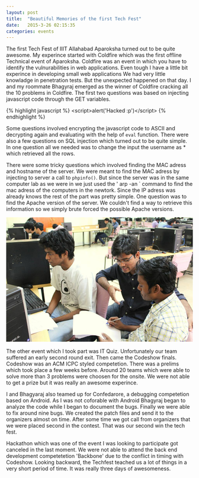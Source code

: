 ```yaml
---
layout: post
title:  "Beautiful Memories of the first Tech Fest"
date:   2015-3-26 02:15:35
categories: events
---
```


The first Tech Fest of IIIT Allahabad Aparoksha turned out to be quite awesome. My experince started with Coldfire which was the first offline Technical event of Aparoksha.  Coldfire was an event in which you have to identify the vulnurabilities in web applications. Even tough I have a little bit experince in developing small web applications We had very little knowladge in penetration tests. But the unexpected happened on that day. I and my roommate Bhagyraj emerged as the winner of Coldfire cracking all the 10 problems in Coldfire. The first two questions was based on injecting javascript code through the GET variables. 

{% highlight javascript %}
<scr</script>ipt>alert('Hacked :p')</scr</script>ipt>
{% endhighlight %}

Some questions involved encrypting the javascript code to ASCII and decrypting again and evaluating with the help of `eval` function. There were also a few questions on SQL injection which turned out to be quite simple. In one question all we needed was to change the input the username as * which retrieved all the rows. 

There were some tricky questions which involved finding the MAC adress and hostname of the server. We were meant to find the MAC adress by injecting to server a call to `phpinfo()`. But since the server was in the same computer lab as we were in we just used the ' arp -an ` command to find the mac adress of the computers in the newtork. Since the IP adress was already knows the rest of the part was pretty simple. One question was to find the Apache version of the server. We couldn't find a way to retrieve this information so we simply brute forced the possible Apache versions. 

<img src = "/images/codeshow.jpg">

The other event which I took part was IT Quiz. Unfortunately our team suffered an early second round exit. Then came the Codeshow finals. Codeshow was an ACM ICPC styled competetion. There was a prelims which took place a few weeks before. Around 20 teams which were able to solve more than 3 problems were choosen for the onsite. We were not able to get a prize but it was really an awesome experince. 

I and Bhagyaraj also teamed up for Confedarore, a debugging competetion based on Android. As I was not coforable with Android Bhagyraj began to analyze the code while I began to document the bugs. Finally we were able to fix around nine bugs. We created the patch files and send it to the organizers almost on time. After some time we got call from organizers that we were placed second in the contest. That was our second win the tech fest. 

Hackathon which was one of the event I was looking to participate got canceled in the last moment. We were not able to attend the back end development competetetion 'Backbone' due to the conflict in timing with Codeshow. Looking backward, the Techfest teached us  a lot of things in a very short period of time. It was really three days of awesomeness. 
